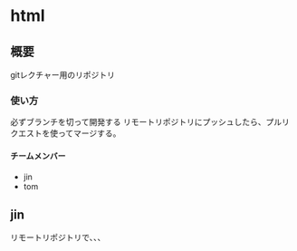 # html

## 概要
gitレクチャー用のリポジトリ

### 使い方
必ずブランチを切って開発する
リモートリポジトリにプッシュしたら、プルリクエストを使ってマージする。

#### チームメンバー
* jin
* tom

## jin
リモートリポジトリで、、、
